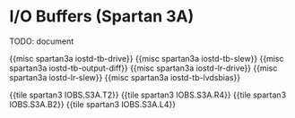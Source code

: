 # I/O Buffers (Spartan 3A)

TODO: document

{{misc spartan3a iostd-tb-drive}}
{{misc spartan3a iostd-tb-slew}}
{{misc spartan3a iostd-tb-output-diff}}
{{misc spartan3a iostd-lr-drive}}
{{misc spartan3a iostd-lr-slew}}
{{misc spartan3a iostd-tb-lvdsbias}}

{{tile spartan3 IOBS.S3A.T2}}
{{tile spartan3 IOBS.S3A.R4}}
{{tile spartan3 IOBS.S3A.B2}}
{{tile spartan3 IOBS.S3A.L4}}
